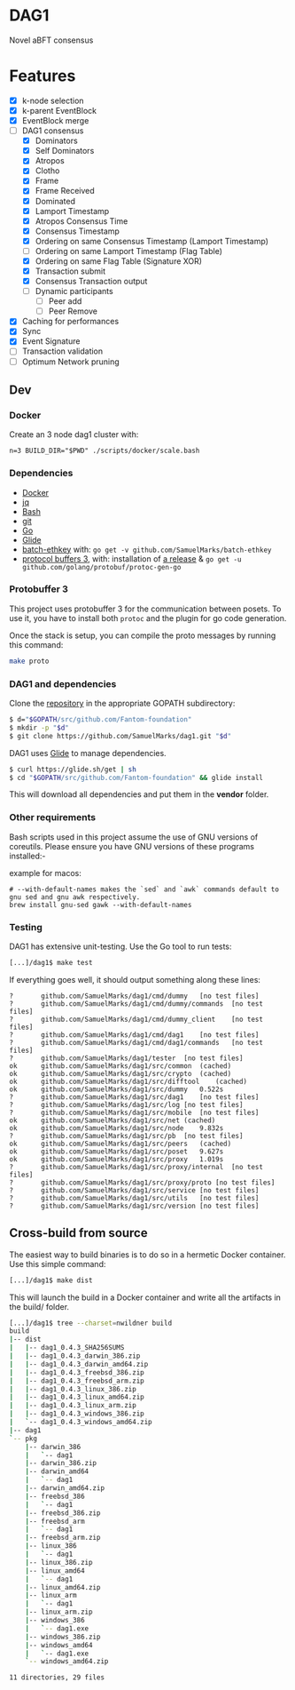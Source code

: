 # DAG1

Novel aBFT consensus

  
# Features
- [x] k-node selection
- [x] k-parent EventBlock
- [x] EventBlock merge
- [ ] DAG1 consensus
    - [x] Dominators
    - [x] Self Dominators
    - [x] Atropos
    - [x] Clotho
    - [x] Frame
    - [x] Frame Received
    - [x] Dominated
    - [x] Lamport Timestamp
    - [x] Atropos Consensus Time
    - [x] Consensus Timestamp
    - [x] Ordering on same Consensus Timestamp (Lamport Timestamp)
    - [ ] Ordering on same Lamport Timestamp (Flag Table)
    - [x] Ordering on same Flag Table (Signature XOR)
    - [x] Transaction submit
    - [x] Consensus Transaction output
    - [ ] Dynamic participants
        - [ ] Peer add
        - [ ] Peer Remove
- [x] Caching for performances
- [x] Sync
- [x] Event Signature
- [ ] Transaction validation
- [ ] Optimum Network pruning

## Dev

### Docker

Create an 3 node dag1 cluster with:

    n=3 BUILD_DIR="$PWD" ./scripts/docker/scale.bash

### Dependencies

  - [Docker](https://www.docker.com/get-started)
  - [jq](https://stedolan.github.io/jq)
  - [Bash](https://www.gnu.org/software/bash)
  - [git](https://git-scm.com)
  - [Go](https://golang.org)
  - [Glide](https://glide.sh)
  - [batch-ethkey](https://github.com/SamuelMarks/batch-ethkey) with: `go get -v github.com/SamuelMarks/batch-ethkey`
  - [protocol buffers 3](https://github.com/protocolbuffers/protobuf), with: installation of [a release]([here](https://github.com/protocolbuffers/protobuf/releases)) & `go get -u github.com/golang/protobuf/protoc-gen-go`

### Protobuffer 3

This project uses protobuffer 3 for the communication between posets.
To use it, you have to install both `protoc` and the plugin for go code
generation.

Once the stack is setup, you can compile the proto messages by
running this command:

```bash
make proto
```

### DAG1 and dependencies
Clone the [repository](https://github.com/SamuelMarks/dag1) in the appropriate
GOPATH subdirectory:

```bash
$ d="$GOPATH/src/github.com/Fantom-foundation"
$ mkdir -p "$d"
$ git clone https://github.com/SamuelMarks/dag1.git "$d"
```
DAG1 uses [Glide](http://github.com/Masterminds/glide) to manage dependencies.

```bash
$ curl https://glide.sh/get | sh
$ cd "$GOPATH/src/github.com/Fantom-foundation" && glide install
```
This will download all dependencies and put them in the **vendor** folder.

### Other requirements

Bash scripts used in this project assume the use of GNU versions of coreutils.
Please ensure you have GNU versions of these programs installed:-

example for macos:
```
# --with-default-names makes the `sed` and `awk` commands default to gnu sed and gnu awk respectively.
brew install gnu-sed gawk --with-default-names
```

### Testing

DAG1 has extensive unit-testing. Use the Go tool to run tests:
```bash
[...]/dag1$ make test
```

If everything goes well, it should output something along these lines:
```
?   	github.com/SamuelMarks/dag1/cmd/dummy	[no test files]
?   	github.com/SamuelMarks/dag1/cmd/dummy/commands	[no test files]
?   	github.com/SamuelMarks/dag1/cmd/dummy_client	[no test files]
?   	github.com/SamuelMarks/dag1/cmd/dag1	[no test files]
?   	github.com/SamuelMarks/dag1/cmd/dag1/commands	[no test files]
?   	github.com/SamuelMarks/dag1/tester	[no test files]
ok  	github.com/SamuelMarks/dag1/src/common	(cached)
ok  	github.com/SamuelMarks/dag1/src/crypto	(cached)
ok  	github.com/SamuelMarks/dag1/src/difftool	(cached)
ok  	github.com/SamuelMarks/dag1/src/dummy	0.522s
?   	github.com/SamuelMarks/dag1/src/dag1	[no test files]
?   	github.com/SamuelMarks/dag1/src/log	[no test files]
?   	github.com/SamuelMarks/dag1/src/mobile	[no test files]
ok  	github.com/SamuelMarks/dag1/src/net	(cached)
ok  	github.com/SamuelMarks/dag1/src/node	9.832s
?   	github.com/SamuelMarks/dag1/src/pb	[no test files]
ok  	github.com/SamuelMarks/dag1/src/peers	(cached)
ok  	github.com/SamuelMarks/dag1/src/poset	9.627s
ok  	github.com/SamuelMarks/dag1/src/proxy	1.019s
?   	github.com/SamuelMarks/dag1/src/proxy/internal	[no test files]
?   	github.com/SamuelMarks/dag1/src/proxy/proto	[no test files]
?   	github.com/SamuelMarks/dag1/src/service	[no test files]
?   	github.com/SamuelMarks/dag1/src/utils	[no test files]
?   	github.com/SamuelMarks/dag1/src/version	[no test files]
```

## Cross-build from source

The easiest way to build binaries is to do so in a hermetic Docker container.
Use this simple command:

```bash
[...]/dag1$ make dist
```
This will launch the build in a Docker container and write all the artifacts in
the build/ folder.

```bash
[...]/dag1$ tree --charset=nwildner build
build
|-- dist
|   |-- dag1_0.4.3_SHA256SUMS
|   |-- dag1_0.4.3_darwin_386.zip
|   |-- dag1_0.4.3_darwin_amd64.zip
|   |-- dag1_0.4.3_freebsd_386.zip
|   |-- dag1_0.4.3_freebsd_arm.zip
|   |-- dag1_0.4.3_linux_386.zip
|   |-- dag1_0.4.3_linux_amd64.zip
|   |-- dag1_0.4.3_linux_arm.zip
|   |-- dag1_0.4.3_windows_386.zip
|   `-- dag1_0.4.3_windows_amd64.zip
|-- dag1
`-- pkg
    |-- darwin_386
    |   `-- dag1
    |-- darwin_386.zip
    |-- darwin_amd64
    |   `-- dag1
    |-- darwin_amd64.zip
    |-- freebsd_386
    |   `-- dag1
    |-- freebsd_386.zip
    |-- freebsd_arm
    |   `-- dag1
    |-- freebsd_arm.zip
    |-- linux_386
    |   `-- dag1
    |-- linux_386.zip
    |-- linux_amd64
    |   `-- dag1
    |-- linux_amd64.zip
    |-- linux_arm
    |   `-- dag1
    |-- linux_arm.zip
    |-- windows_386
    |   `-- dag1.exe
    |-- windows_386.zip
    |-- windows_amd64
    |   `-- dag1.exe
    `-- windows_amd64.zip

11 directories, 29 files
```
